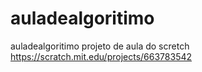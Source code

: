 # auladealgoritimo
auladealgoritimo
projeto de aula do scretch
https://scratch.mit.edu/projects/663783542

